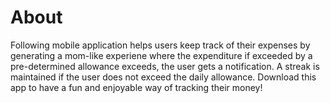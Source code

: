 
# About
Following mobile application helps users keep track of their expenses by generating a mom-like experiene where the expenditure if exceeded by a pre-determined allowance exceeds, the user gets a notification. A streak is maintained if the user does not exceed the daily allowance. Download this app to have a fun and enjoyable way of tracking their money!



